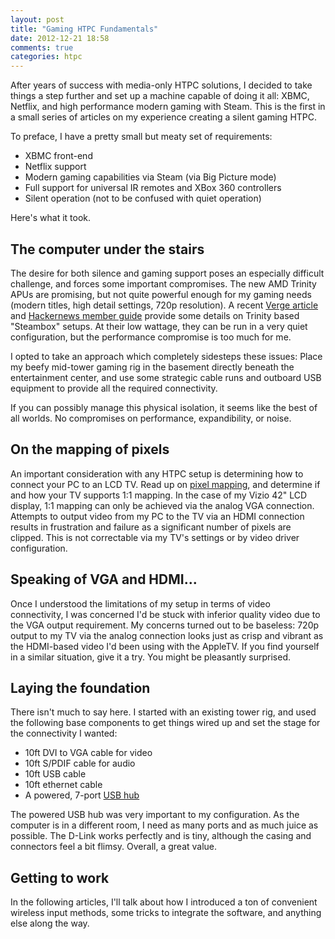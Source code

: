 ```yaml
---
layout: post
title: "Gaming HTPC Fundamentals"
date: 2012-12-21 18:58
comments: true
categories: htpc
---
```

After years of success with media-only HTPC solutions, I decided to take things a step further and set up a machine capable of doing it all: XBMC, Netflix, and high performance modern gaming with Steam. This is the first in a small series of articles on my experience creating a silent gaming HTPC.

<!-- more -->

To preface, I have a pretty small but meaty set of requirements:

* XBMC front-end
* Netflix support
* Modern gaming capabilities via Steam (via Big Picture mode)
* Full support for universal IR remotes and XBox 360 controllers
* Silent operation (not to be confused with quiet operation)

Here's what it took.

## The computer under the stairs

The desire for both silence and gaming support poses an especially difficult challenge, and forces some important compromises. The new AMD Trinity APUs are promising, but not quite powerful enough for my gaming needs (modern titles, high detail settings, 720p resolution). A recent [Verge article](http://www.theverge.com/2012/11/30/3706718/forget-the-ps4-and-the-xbox-720-build-your-own-steambox-on-the-cheap) and [Hackernews member guide](http://gist.io/4199804) provide some details on Trinity based "Steambox" setups. At their low wattage, they can be run in a very quiet configuration, but the performance compromise is too much for me.

I opted to take an approach which completely sidesteps these issues: Place my beefy mid-tower gaming rig in the basement directly beneath the entertainment center, and use some strategic cable runs and outboard USB equipment to provide all the required connectivity.

If you can possibly manage this physical isolation, it seems like the best of all worlds. No compromises on performance, expandibility, or noise.

## On the mapping of pixels

An important consideration with any HTPC setup is determining how to connect your PC to an LCD TV. Read up on [pixel mapping](http://pixelmapping.wikispaces.com/Pixel+mapping+explained), and determine if and how your TV supports 1:1 mapping. In the case of my Vizio 42" LCD display, 1:1 mapping can only be achieved via the analog VGA connection. Attempts to output video from my PC to the TV via an HDMI connection results in frustration and failure as a significant number of pixels are clipped. This is not correctable via my TV's settings or by video driver configuration.

## Speaking of VGA and HDMI...

Once I understood the limitations of my setup in terms of video connectivity, I was concerned I'd be stuck with inferior quality video due to the VGA output requirement. My concerns turned out to be baseless: 720p output to my TV via the analog connection looks just as crisp and vibrant as the HDMI-based video I'd been using with the AppleTV. If you find yourself in a similar situation, give it a try. You might be pleasantly surprised.

## Laying the foundation

There isn't much to say here. I started with an existing tower rig, and used the following base components to get things wired up and set the stage for the connectivity I wanted:

* 10ft DVI to VGA cable for video
* 10ft S/PDIF cable for audio
* 10ft USB cable
* 10ft ethernet cable
* A powered, 7-port [USB hub](http://www.amazon.com/gp/product/B00008VFAF/ref=oh_details_o01_s00_i00)

The powered USB hub was very important to my configuration. As the computer is in a different room, I need as many ports and as much juice as possible. The D-Link works perfectly and is tiny, although the casing and connectors feel a bit flimsy. Overall, a great value.

## Getting to work

In the following articles, I'll talk about how I introduced a ton of convenient wireless input methods, some tricks to integrate the software, and anything else along the way.
